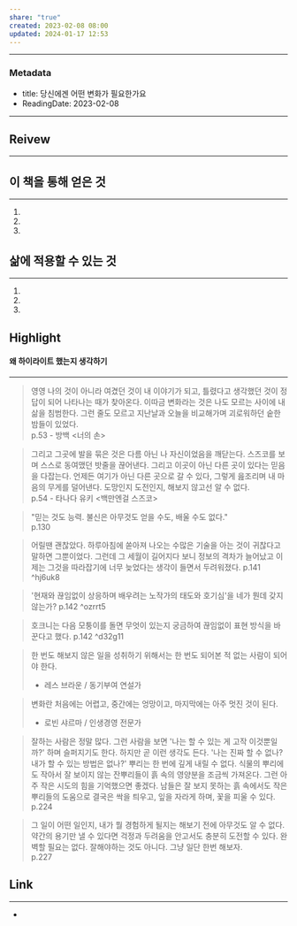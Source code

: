 ```yaml
---  
share: "true"  
created: 2023-02-08 08:00  
updated: 2024-01-17 12:53  
---  
```

  
---  
### Metadata  
- title: 당신에겐 어떤 변화가 필요한가요  
- ReadingDate: 2023-02-08  
---  
  
## Reivew  
---  
## 이 책을 통해 얻은 것  
---  
1.   
2.   
3.   
     
## 삶에 적용할 수 있는 것  
---  
1.   
2.   
3.   
  
## Highlight  
#### 왜 하이라이트 했는지 생각하기  
---  
> 영영 나의 것이 아니라 여겼던 것이 내 이야기가 되고, 틀렸다고 생각했던 것이 정답이 되어 나타나는 때가 찾아온다. 이따금 변화라는 것은 나도 모르는 사이에 내 삶을 침범한다. 그런 줄도 모르고 지난날과 오늘을 비교해가며 괴로워하던 숱한 밤들이 있었다.    
> p.53 - 방백 <너의 손>  
  
> 그리고 그곳에 발을 묶은 것은 다름 아닌 나 자신이었음을 깨닫는다. 스즈코를 보며 스스로 동여맸던 밧줄을 끊어낸다. 그리고 이곳이 아닌 다른 곳이 있다는 믿음을 다잡는다. 언제든 여기가 아닌 다른 곳으로 갈 수 있다, 그렇게 읊조리며 내 마음의 무게를 덜어낸다. 도망인지 도전인지, 해보지 않고선 알 수 없다.    
> p.54 - 타나다 유키 <백만엔걸 스즈코>  
  
> "믿는 것도 능력. 불신은 아무것도 얻을 수도, 배울 수도 없다."    
> p.130  
  
> 어릴땐 괜찮았다. 하루아침에 쏟아져 나오는 수많은 기술을 아는 것이 귀찮다고 말하면 그뿐이었다. 그런데 그 세월이 길어지다 보니 정보의 격차가 늘어났고 이제는 그것을 따라잡기에 너무 늦었다는 생각이 들면서 두려워졌다. p.141 ^hj6uk8  
  
> '현재와 끊임없이 상응하며 배우려는 노작가의 태도와 호기심'을 네가 뭔데 갖지 않는가? p.142 ^ozrrt5  
  
> 호크니는 다음 모퉁이를 돌면 무엇이 있는지 궁금하여 끊임없이 표현 방식을 바꾼다고 했다. p.142 ^d32g11  
  
> 한 번도 해보지 않은 일을 성취하기 위해서는 한 번도 되어본 적 없는 사람이 되어야 한다.  
> - 레스 브라운 / 동기부여 연설가  
  
> 변화란 처음에는 어렵고, 중간에는 엉망이고, 마지막에는 아주 멋진 것이 된다.  
> - 로빈 샤르마 / 인생경영 전문가  
  
> 잘하는 사람은 정말 많다. 그런 사람을 보면 '나는 할 수 있는 게 고작 이것뿐일까?' 하며 슬퍼지기도 한다. 하지만 곧 이런 생각도 든다. '나는 진짜 할 수 없나? 내가 할 수 있는 방법은 없나?' 뿌리는 한 번에 깊게 내릴 수 없다. 식물의 뿌리에도 작아서 잘 보이지 않는 잔뿌리들이 흙 속의 영양분을 조금씩 가져온다. 그런 아주 작은 시도의 힘을 기억했으면 좋겠다. 남들은 잘 보지 못하는 흙 속에서도 작은 뿌리들의 도움으로 결국은 싹을 틔우고, 잎을 자라게 하며, 꽃을 피울 수 있다.    
> p.224   
  
> 그 일이 어떤 일인지, 내가 뭘 경험하게 될지는 해보기 전에 아무것도 알 수 없다. 약간의 용기만 낼 수 있다면 걱정과 두려움을 안고서도 충분히 도전할 수 있다. 완벽할 필요는 없다. 잘해야하는 것도 아니다. 그냥 일단 한번 해보자.    
> p.227  
  
## Link  
---  
-   
